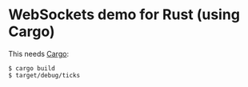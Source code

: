 # WebSockets demo for Rust (using Cargo)

This needs [Cargo](https://doc.rust-lang.org/stable/cargo/):

    $ cargo build
    $ target/debug/ticks
